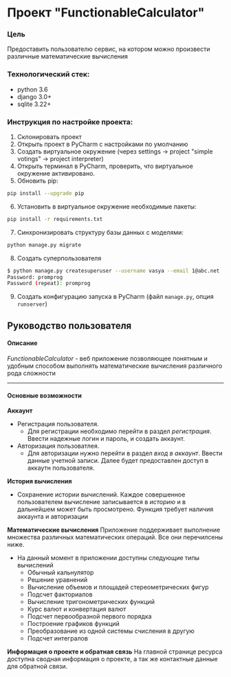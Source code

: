 # Проект "FunctionableCalculator"

### Цель
Предоставить пользователю сервис, на котором можно произвести различные математические вычисления

### Технологический стек:
- python 3.6
- django 3.0+
- sqlite 3.22+

### Инструкция по настройке проекта:
1. Склонировать проект
2. Открыть проект в PyCharm с наcтройками по умолчанию
3. Создать виртуальное окружение (через settings -> project "simple votings" -> project interpreter)
4. Открыть терминал в PyCharm, проверить, что виртуальное окружение активировано.
5. Обновить pip:
```bash
pip install --upgrade pip
```
6. Установить в виртуальное окружение необходимые пакеты: 
```bash
pip install -r requirements.txt
```
7. Синхронизировать структуру базы данных с моделями: 
```bash
python manage.py migrate
```
8. Создать суперпользователя
```bash
$ python manage.py createsuperuser --username vasya --email 1@abc.net
Password: promprog
Password (repeat): promprog
```
9. Создать конфигурацию запуска в PyCharm (файл `manage.py`, опция `runserver`)

## Руководство пользователя

#### Описание

_FunctionableCalculator_ - веб приложение позволяющее понятным и удобным способом выполнять математические вычисления различного рода сложности
___

#### Основные возможности
__Аккаунт__
* Регистрация пользователя.
    * Для регистрации необходимо перейти в раздел _регистрация_. Ввести надежные логин и пароль, и создать аккаунт. 
* Авторизация пользоватлея.
    * Для авторизации нужно перейти в раздел _вход в аккаунт_. Ввести данные учетной записи. Далее будет предоставлен доступ в аккаутн пользователя.

__История вычисления__
* Сохранение истории вычислений.
  Каждое совершенное пользователем вычисление записывается в _историю_ и в дальнейшем может быть просмотрено. Функция требует наличия аккаунта и авторизации

__Математические вычисления__
Приложение поддерживает выполнение множества различных математических операций. Все они перечилсены ниже. 
* На данный момент в приложении доступны следующие типы вычислений
    * Обычный кальнулятор
    * Решение уравнений
    * Вычисление объемов и площадей стереометрических фигур
    * Подсчет факториалов
    * Вычисление тригонометрических функций
    * Курс валют и конвертация валют
    * Подсчет первообразной первого порядка
    * Построение графиков функций
    * Преобразование из одной системы счисления в другую
    * Подсчет интегралов

__Информация о проекте и обратная связь__
На главной странице ресурса доступна сводная информация о проекте, а так же контактные данные для обратной связи.
